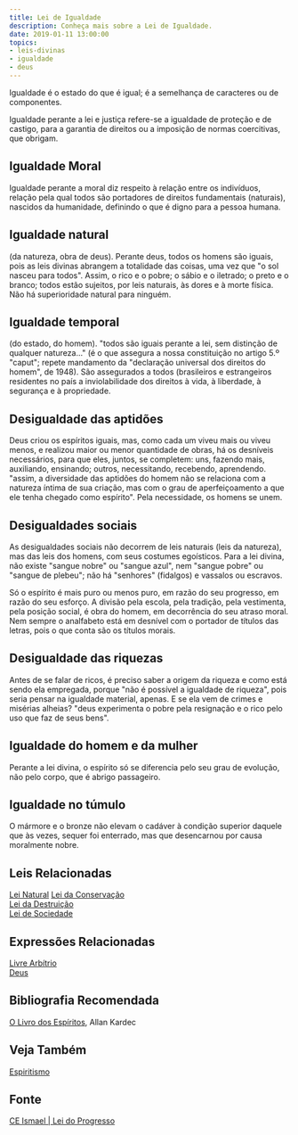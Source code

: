 ```yaml
---
title: Lei de Igualdade
description: Conheça mais sobre a Lei de Igualdade.
date: 2019-01-11 13:00:00
topics: 
- leis-divinas
- igualdade
- deus
---
```


Igualdade é o estado do que é igual; é a semelhança de caracteres ou de
componentes.

Igualdade perante a lei e justiça refere-se a igualdade de proteção e de
castigo, para a garantia de direitos ou a imposição de normas coercitivas, que
obrigam.

## Igualdade Moral
Igualdade perante a moral diz respeito à relação entre os indivíduos, relação
pela qual todos são portadores de direitos fundamentais (naturais), nascidos da
humanidade, definindo o que é digno para a pessoa humana.

## Igualdade natural
(da natureza, obra de deus). Perante deus, todos os homens são iguais, pois as
leis divinas abrangem a totalidade das coisas, uma vez que "o sol nasceu para
todos". Assim, o rico e o pobre; o sábio e o iletrado; o preto e o branco; todos
estão sujeitos, por leis naturais, às dores e à morte física. Não há
superioridade natural para ninguém.

## Igualdade temporal
(do estado, do homem). "todos são iguais perante a lei, sem distinção de
qualquer natureza..." (é o que assegura a nossa constituição no artigo 5.º
"caput"; repete mandamento da "declaração universal dos direitos do homem", de
1948). São assegurados a todos (brasileiros e estrangeiros residentes no país a
inviolabilidade dos direitos à vida, à liberdade, à segurança e à propriedade.

## Desigualdade das aptidões
Deus criou os espíritos iguais, mas, como cada um viveu mais ou viveu menos, e
realizou maior ou menor quantidade de obras, há os desníveis necessários, para
que eles, juntos, se completem: uns, fazendo mais, auxiliando, ensinando;
outros, necessitando, recebendo, aprendendo. "assim, a diversidade das aptidões
do homem não se relaciona com a natureza íntima de sua criação, mas com o grau
de aperfeiçoamento a que ele tenha chegado como espírito". Pela necessidade, os
homens se unem.

## Desigualdades sociais
As desigualdades sociais não decorrem de leis naturais (leis da natureza), mas
das leis dos homens, com seus costumes egoísticos. Para a lei divina, não existe
"sangue nobre" ou "sangue azul", nem "sangue pobre" ou "sangue de plebeu"; não
há "senhores" (fidalgos) e vassalos ou escravos. 

Só o espírito é mais puro ou menos puro, em razão do seu progresso, em razão do
seu esforço. A divisão pela escola, pela tradição, pela vestimenta, pela posição
social, é obra do homem, em decorrência do seu atraso moral. Nem sempre o
analfabeto está em desnível com o portador de títulos das letras, pois o que
conta são os títulos morais.

## Desigualdade das riquezas
Antes de se falar de ricos, é preciso saber a origem da riqueza e como está
sendo ela empregada, porque "não é possível a igualdade de riqueza", pois seria
pensar na igualdade material, apenas. E se ela vem de crimes e misérias alheias?
"deus experimenta o pobre pela resignação e o rico pelo uso que faz de seus
bens".

## Igualdade do homem e da mulher
Perante a lei divina, o espírito só se diferencia pelo seu grau de evolução, não
pelo corpo, que é abrigo passageiro.

## Igualdade no túmulo
O mármore e o bronze não elevam o cadáver à condição superior daquele que às
vezes, sequer foi enterrado, mas que desencarnou por causa moralmente nobre.



## Leis Relacionadas
[Lei Natural](../natural)
[Lei da Conservação](../conservacao)  
[Lei da Destruição](../conservacao)  
[Lei de Sociedade](../sociedade)  

## Expressões Relacionadas
[Livre Arbítrio](/sobre/livre-arbitrio)  
[Deus](/sobre/deus)

## Bibliografia Recomendada
[O Livro dos Espíritos](/livros/livro-dos-espiritos), Allan Kardec  

## Veja Também
[Espiritismo](/espiritismo)

## Fonte
[CE Ismael | Lei do Progresso](https://www.ceismael.com.br/download/apostila/apost1.htm)
